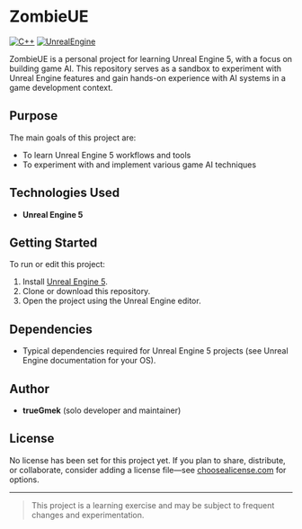 # ZombieUE

[![C++](https://img.shields.io/badge/C%2B%2B-00599C?style=for-the-badge&logo=cplusplus&logoColor=white)](https://isocpp.org/)
[![UnrealEngine](https://img.shields.io/badge/Unreal_Engine-black?style=for-the-badge&logo=unrealengine&logoColor=white)](https://www.unrealengine.com/en-US/unreal-engine-5)



ZombieUE is a personal project for learning Unreal Engine 5, with a focus on building game AI. This repository serves as a sandbox to experiment with Unreal Engine features and gain hands-on experience with AI systems in a game development context.

## Purpose

The main goals of this project are:
- To learn Unreal Engine 5 workflows and tools
- To experiment with and implement various game AI techniques

## Technologies Used

- **Unreal Engine 5**

## Getting Started

To run or edit this project:

1. Install [Unreal Engine 5](https://www.unrealengine.com/en-US/download).
2. Clone or download this repository.
3. Open the project using the Unreal Engine editor.

## Dependencies

- Typical dependencies required for Unreal Engine 5 projects (see Unreal Engine documentation for your OS).

## Author

- **trueGmek** (solo developer and maintainer)

## License

No license has been set for this project yet. If you plan to share, distribute, or collaborate, consider adding a license file—see [choosealicense.com](https://choosealicense.com/) for options.

---

> This project is a learning exercise and may be subject to frequent changes and experimentation.
